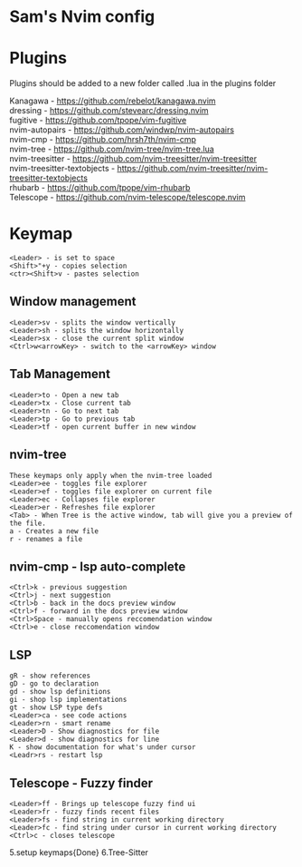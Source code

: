 # Sam's Nvim config

# Plugins
Plugins should be added to a new folder called <plugin-name>.lua in the plugins folder

Kanagawa - https://github.com/rebelot/kanagawa.nvim \
dressing - https://github.com/stevearc/dressing.nvim \
fugitive - https://github.com/tpope/vim-fugitive \
nvim-autopairs - https://github.com/windwp/nvim-autopairs \
nvim-cmp - https://github.com/hrsh7th/nvim-cmp \
nvim-tree - https://github.com/nvim-tree/nvim-tree.lua \
nvim-treesitter - https://github.com/nvim-treesitter/nvim-treesitter \
nvim-treesitter-textobjects - https://github.com/nvim-treesitter/nvim-treesitter-textobjects \
rhubarb - https://github.com/tpope/vim-rhubarb \
Telescope - https://github.com/nvim-telescope/telescope.nvim



# Keymap
```
<Leader> - is set to space
<Shift>"+y - copies selection
<ctr><Shift>v - pastes selection
```
## Window management
```
<Leader>sv - splits the window vertically
<Leader>sh - splits the window horizontally
<Leader>sx - close the current split window
<Ctrl>w<arrowKey> - switch to the <arrowKey> window
```
## Tab Management
```
<Leader>to - Open a new tab
<Leader>tx - Close current tab
<Leader>tn - Go to next tab 
<Leader>tp - Go to previous tab 
<Leader>tf - open current buffer in new window
```

## nvim-tree
```
These keymaps only apply when the nvim-tree loaded
<Leader>ee - toggles file explorer
<Leader>ef - toggles file explorer on current file 
<Leader>ec - Collapses file explorer
<Leader>er - Refreshes file explorer
<Tab> - When Tree is the active window, tab will give you a preview of the file.
a - Creates a new file
r - renames a file
```
## nvim-cmp - lsp auto-complete
```
<Ctrl>k - previous suggestion
<Ctrl>j - next suggestion
<Ctrl>b - back in the docs preview window
<Ctrl>f - forward in the docs preview window
<Ctrl>Space - manually opens reccomendation window
<Ctrl>e - close reccomendation window
```

## LSP
```
gR - show references
gD - go to declaration
gd - show lsp definitions
gi - shop lsp implementations
gt - show LSP type defs
<Leader>ca - see code actions 
<Leader>rn - smart rename 
<Leader>D - Show diagnostics for file 
<Leader>d - show diagnostics for line 
K - show documentation for what's under cursor
<Leadr>rs - restart lsp
```

## Telescope - Fuzzy finder
```
<Leader>ff - Brings up telescope fuzzy find ui
<Leader>fr - fuzzy finds recent files
<Leader>fs - find string in current working directory
<Leader>fc - find string under cursor in current working directory
<Ctrl>c - closes telescope
```


5.setup keymaps{Done}
6.Tree-Sitter

